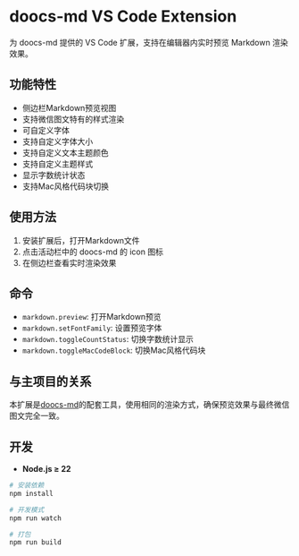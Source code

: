 # doocs-md VS Code Extension

为 doocs-md 提供的 VS Code 扩展，支持在编辑器内实时预览 Markdown 渲染效果。

## 功能特性

- 侧边栏Markdown预览视图
- 支持微信图文特有的样式渲染
- 可自定义字体
- 支持自定义字体大小
- 支持自定义文本主题颜色
- 支持自定义主题样式
- 显示字数统计状态
- 支持Mac风格代码块切换

## 使用方法

1. 安装扩展后，打开Markdown文件
2. 点击活动栏中的 doocs-md 的 icon 图标
3. 在侧边栏查看实时渲染效果

## 命令

- `markdown.preview`: 打开Markdown预览
- `markdown.setFontFamily`: 设置预览字体
- `markdown.toggleCountStatus`: 切换字数统计显示
- `markdown.toggleMacCodeBlock`: 切换Mac风格代码块

## 与主项目的关系

本扩展是[doocs-md](https://github.com/doocs/md)的配套工具，使用相同的渲染方式，确保预览效果与最终微信图文完全一致。

## 开发

- **Node.js ≥ 22**

```sh
# 安装依赖
npm install

# 开发模式
npm run watch

# 打包
npm run build
```
